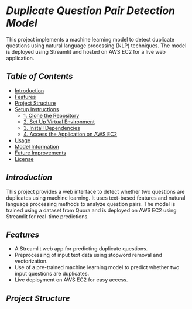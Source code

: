 # *Duplicate Question Pair Detection Model*

This project implements a machine learning model to detect duplicate questions using natural language processing (NLP) techniques. The model is deployed using Streamlit and hosted on AWS EC2 for a live web application.

## *Table of Contents*
- [Introduction](#introduction)
- [Features](#features)
- [Project Structure](#project-structure)
- [Setup Instructions](#setup-instructions)
  - [1. Clone the Repository](#1-clone-the-repository)
  - [2. Set Up Virtual Environment](#2-set-up-virtual-environment)
  - [3. Install Dependencies](#3-install-dependencies)
  - [4. Access the Application on AWS EC2](#4-access-the-application-on-aws-ec2)
- [Usage](#usage)
- [Model Information](#model-information)
- [Future Improvements](#future-improvements)
- [License](#license)

## *Introduction*
This project provides a web interface to detect whether two questions are duplicates using machine learning. It uses text-based features and natural language processing methods to analyze question pairs. The model is trained using a dataset from Quora and is deployed on AWS EC2 using Streamlit for real-time predictions.

## *Features*
- A Streamlit web app for predicting duplicate questions.
- Preprocessing of input text data using stopword removal and vectorization.
- Use of a pre-trained machine learning model to predict whether two input questions are duplicates.
- Live deployment on AWS EC2 for easy access.

## *Project Structure*
